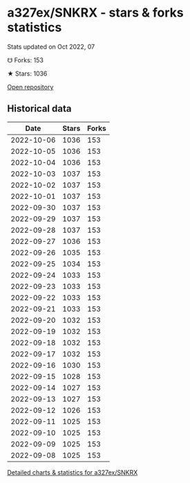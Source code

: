 # a327ex/SNKRX - stars & forks statistics

Stats updated on Oct 2022, 07

☋ Forks: 153

★ Stars: 1036

[Open repository](https://github.com/a327ex/SNKRX)

## Historical data
| Date | Stars | Forks |
|------|-------|-------|
| 2022-10-06 | 1036 | 153 | 
| 2022-10-05 | 1036 | 153 | 
| 2022-10-04 | 1036 | 153 | 
| 2022-10-03 | 1037 | 153 | 
| 2022-10-02 | 1037 | 153 | 
| 2022-10-01 | 1037 | 153 | 
| 2022-09-30 | 1037 | 153 | 
| 2022-09-29 | 1037 | 153 | 
| 2022-09-28 | 1037 | 153 | 
| 2022-09-27 | 1036 | 153 | 
| 2022-09-26 | 1035 | 153 | 
| 2022-09-25 | 1034 | 153 | 
| 2022-09-24 | 1033 | 153 | 
| 2022-09-23 | 1033 | 153 | 
| 2022-09-22 | 1033 | 153 | 
| 2022-09-21 | 1033 | 153 | 
| 2022-09-20 | 1032 | 153 | 
| 2022-09-19 | 1032 | 153 | 
| 2022-09-18 | 1032 | 153 | 
| 2022-09-17 | 1032 | 153 | 
| 2022-09-16 | 1030 | 153 | 
| 2022-09-15 | 1028 | 153 | 
| 2022-09-14 | 1027 | 153 | 
| 2022-09-13 | 1027 | 153 | 
| 2022-09-12 | 1026 | 153 | 
| 2022-09-11 | 1025 | 153 | 
| 2022-09-10 | 1025 | 153 | 
| 2022-09-09 | 1025 | 153 | 
| 2022-09-08 | 1025 | 153 | 


[Detailed charts & statistics for a327ex/SNKRX](https://reviewgithub.com/rep/a327ex/SNKRX)
